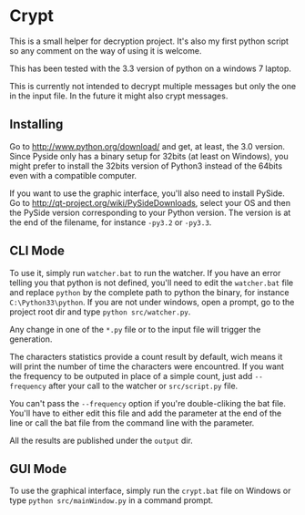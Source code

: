 Crypt
=====

This is a small helper for decryption project. It's also my first python script so any comment on the
way of using it is welcome.

This has been tested with the 3.3 version of python on a windows 7 laptop.

This is currently not intended to decrypt multiple messages but only the one in the input file. In the future it 
might also crypt messages.

Installing
----------

Go to http://www.python.org/download/ and get, at least, the 3.0 version. Since Pyside only has a binary setup for 32bits 
(at least on Windows), you might prefer to install the 32bits version of Python3 instead of the 64bits even with a compatible computer.

If you want to use the graphic interface, you'll also need to install PySide. Go to http://qt-project.org/wiki/PySideDownloads, 
select your OS and then the PySide version corresponding to your Python version. The version is at the end of the filename, for 
instance ``-py3.2`` or ``-py3.3``.

CLI Mode
--------

To use it, simply run ``watcher.bat`` to run the watcher. If you have an error telling you that python is not defined, 
you'll need to edit the ``watcher.bat`` file and replace ``python`` by the complete path to python the binary, for instance
``C:\Python33\python``. If you are not under windows, open a prompt, go to the project root dir and type ``python src/watcher.py``.

Any change in one of the ``*.py`` file or to the input file will trigger the generation.

The characters statistics provide a count result by default, wich means it will print the number of time the characters were 
encountred. If you want the frequency to be outputed in place of a simple count, just add ``--frequency`` after your call to 
the watcher or ``src/script.py`` file.

You can't pass the ``--frequency`` option if you're double-cliking the bat file. You'll have to either edit this file and add the 
parameter at the end of the line or call the bat file from the command line with the parameter.

All the results are published under the ``output`` dir.

GUI Mode
--------

To use the graphical interface, simply run the ``crypt.bat`` file on Windows or type ``python src/mainWindow.py`` in 
a command prompt.
